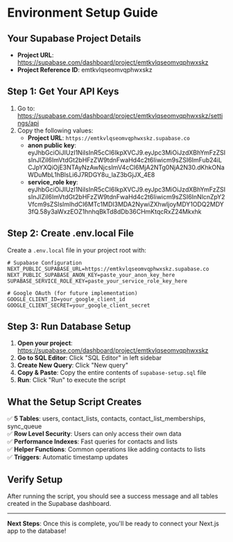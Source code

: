 # Environment Setup Guide

## Your Supabase Project Details

- **Project URL**: https://supabase.com/dashboard/project/emtkvlqseomvqphwxskz  
- **Project Reference ID**: emtkvlqseomvqphwxskz

## Step 1: Get Your API Keys

1. Go to: https://supabase.com/dashboard/project/emtkvlqseomvqphwxskz/settings/api
2. Copy the following values:
   - **Project URL**: `https://emtkvlqseomvqphwxskz.supabase.co`
   - **anon public key**: eyJhbGciOiJIUzI1NiIsInR5cCI6IkpXVCJ9.eyJpc3MiOiJzdXBhYmFzZSIsInJlZiI6ImVtdGt2bHFzZW9tdnFwaHd4c2t6Iiwicm9sZSI6ImFub24iLCJpYXQiOjE3NTAyNzAwNjcsImV4cCI6MjA2NTg0NjA2N30.dKhkONaWDuMbL1hBlsLi6J7RDGY8u_laZ3bGjJX_4E8
   - **service_role key**: eyJhbGciOiJIUzI1NiIsInR5cCI6IkpXVCJ9.eyJpc3MiOiJzdXBhYmFzZSIsInJlZiI6ImVtdGt2bHFzZW9tdnFwaHd4c2t6Iiwicm9sZSI6InNlcnZpY2Vfcm9sZSIsImlhdCI6MTc1MDI3MDA2NywiZXhwIjoyMDY1ODQ2MDY3fQ.58y3aWxzEOZ1hnhqBkTd8dDb36CHmKtqcRxZ24Mkxhk

## Step 2: Create .env.local File

Create a `.env.local` file in your project root with:

```env
# Supabase Configuration
NEXT_PUBLIC_SUPABASE_URL=https://emtkvlqseomvqphwxskz.supabase.co
NEXT_PUBLIC_SUPABASE_ANON_KEY=paste_your_anon_key_here
SUPABASE_SERVICE_ROLE_KEY=paste_your_service_role_key_here

# Google OAuth (for future implementation)
GOOGLE_CLIENT_ID=your_google_client_id
GOOGLE_CLIENT_SECRET=your_google_client_secret
```

## Step 3: Run Database Setup

1. **Open your project**: https://supabase.com/dashboard/project/emtkvlqseomvqphwxskz
2. **Go to SQL Editor**: Click "SQL Editor" in left sidebar
3. **Create New Query**: Click "New query"
4. **Copy & Paste**: Copy the entire contents of `supabase-setup.sql` file
5. **Run**: Click "Run" to execute the script

## What the Setup Script Creates

✅ **5 Tables**: users, contact_lists, contacts, contact_list_memberships, sync_queue  
✅ **Row Level Security**: Users can only access their own data  
✅ **Performance Indexes**: Fast queries for contacts and lists  
✅ **Helper Functions**: Common operations like adding contacts to lists  
✅ **Triggers**: Automatic timestamp updates  

## Verify Setup

After running the script, you should see a success message and all tables created in the Supabase dashboard.

---

**Next Steps**: Once this is complete, you'll be ready to connect your Next.js app to the database! 